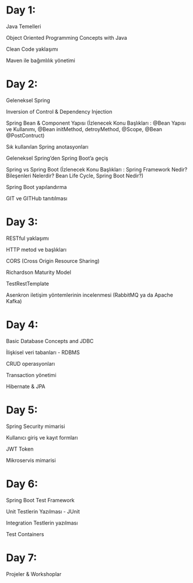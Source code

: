 # Day 1: 

Java Temelleri

Object Oriented Programming Concepts with Java

Clean Code yaklaşımı

Maven ile bağımlılık yönetimi


# Day 2: 

Geleneksel Spring

Inversion of Control & Dependency Injection

Spring Bean & Component Yapısı (İzlenecek Konu Başlıkları : @Bean Yapısı ve Kullanımı, @Bean initMethod, detroyMethod, @Scope, @Bean @PostContruct)

Sık kullanılan Spring anotasyonları

Geleneksel Spring’den Spring Boot’a geçiş

Spring vs Spring Boot (İzlenecek Konu Başlıkları : Spring Framework Nedir? Bileşenleri Nelerdir? Bean Life Cycle, Spring Boot Nedir?)

Spring Boot yapılandırma

GIT ve GITHub tanıtılması


# Day 3:

RESTful yaklaşımı

HTTP metod ve başlıkları

CORS (Cross Origin Resource Sharing)

Richardson Maturity Model

TestRestTemplate

Asenkron iletişim yöntemlerinin incelenmesi (RabbitMQ ya da Apache Kafka)


# Day 4: 

Basic Database Concepts and JDBC

İlişkisel veri tabanları - RDBMS

CRUD operasyonları

Transaction yönetimi

Hibernate & JPA


# Day 5:

Spring Security mimarisi

Kullanıcı giriş ve kayıt formları

JWT Token

Mikroservis mimarisi


# Day 6:

Spring Boot Test Framework

Unit Testlerin Yazılması - JUnit

Integration Testlerin yazılması

Test Containers


# Day 7:

Projeler & Workshoplar